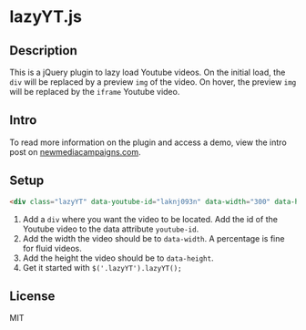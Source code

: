 lazyYT.js
======

## Description

This is a jQuery plugin to lazy load Youtube videos. On the initial load, the `div` will be replaced by a preview `img` of the video. On hover, the preview `img` will be replaced by the `iframe` Youtube video.

## Intro

To read more information on the plugin and access a demo, view the intro post on [newmediacampaigns.com](http://www.newmediacampaigns.com/blog/lazyytjs-a-jquery-plugin-to-lazy-load-youtube-videos).

## Setup

```html
<div class="lazyYT" data-youtube-id="laknj093n" data-width="300" data-height="200">loading...</div>
```

1. Add a `div` where you want the video to be located. Add the id of the Youtube video to the data attribute `youtube-id`.
2. Add the width the video should be to `data-width`. A percentage is fine for fluid videos.
3. Add the height the video should be to `data-height`.
4. Get it started with `$('.lazyYT').lazyYT();`


## License

MIT
